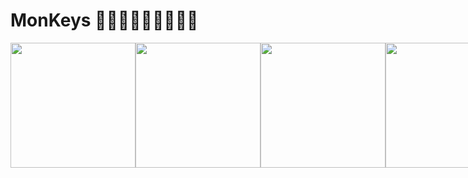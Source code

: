 # MonKeys 🐒🐒🐒🐒🐒🐒🐒🐒🐒

<div style="display: flex;">

<img src="https://c.tenor.com/BbeN4otDs4cAAAAd/dying-dead.gif" width="200px">

<img src="https://c.tenor.com/dFucO4PxEk4AAAAC/monkey-dramatic.gif" width="200px">

<img src="https://lastfm.freetls.fastly.net/i/u/500x500/a04ba8c18bbcfff83bcf44ee43645fbc.jpg" width="200px">

<img src="https://c.tenor.com/wsChytFfrS4AAAAM/monki-flip-monkey.gif" width="200px">
 
  </div>
